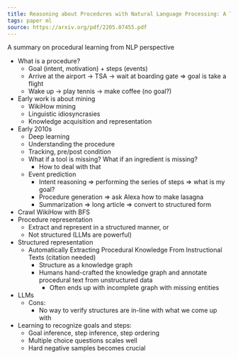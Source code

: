 ```yaml
---
title: Reasoning about Procedures with Natural Language Processing: A Tutorial
tags: paper ml
source: https://arxiv.org/pdf/2205.07455.pdf
---
```


A summary on procedural learning from NLP perspective

- What is a procedure?
	- Goal (intent, motivation) + steps (events)
	- Arrive at the airport -> TSA -> wait at boarding gate => goal is take a flight
	- Wake up -> play tennis -> make coffee (no goal?)
- Early work is about mining
	- WikiHow mining
	- Linguistic idiosyncrasies
	- Knowledge acquisition and representation
- Early 2010s
	- Deep learning
	- Understanding the procedure
	- Tracking, pre/post condition
	- What if a tool is missing? What if an ingredient is missing?
		- How to deal with that
	- Event prediction
		- Intent reasoning => performing the series of steps => what is my goal?
		- Procedure generation => ask Alexa how to make lasagna
		- Summarization => long article => convert to structured form
- Crawl WikiHow with BFS
- Procedure representation
	- Extract and represent in a structured manner, or
	- Not structured (LLMs are powerful)
- Structured representation
	- Automatically Extracting Procedural Knowledge From Instructional Texts (citation needed)
		- Structure as a knowledge graph
		- Humans hand-crafted the knowledge graph and annotate procedural text from unstructured data
			- Often ends up with incomplete graph with missing entities
- LLMs
	- Cons:
		- No way to verify structures are in-line with what we come up with
- Learning to recognize goals and steps:
	- Goal inference, step inference, step ordering
	- Multiple choice questions scales well
	- Hard negative samples becomes crucial
